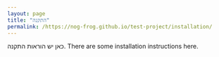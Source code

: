 ```yaml
---
layout: page
title: "התקנה"
permalink: /https://nog-frog.github.io/test-project/installation/
---
```


כאן יש הוראות התקנה.
There are some installation instructions here.
